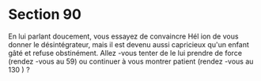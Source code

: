 # Section 90

En lui parlant doucement, vous essayez de convaincre Hél ion de
vous donner le désintégrateur, mais il est devenu aussi
capricieux qu'un enfant gâté et refuse obstinément. Allez -vous
tenter de le lui prendre de force (rendez -vous au 59) ou
continuer à vous montrer patient (rendez -vous au 130 ) ?